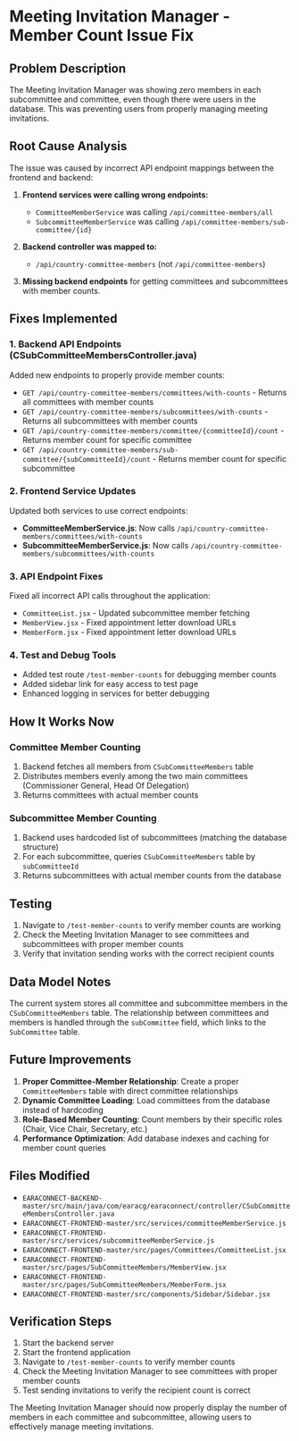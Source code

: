 # Meeting Invitation Manager - Member Count Issue Fix

## Problem Description
The Meeting Invitation Manager was showing zero members in each subcommittee and committee, even though there were users in the database. This was preventing users from properly managing meeting invitations.

## Root Cause Analysis
The issue was caused by incorrect API endpoint mappings between the frontend and backend:

1. **Frontend services were calling wrong endpoints:**
   - `CommitteeMemberService` was calling `/api/committee-members/all` 
   - `SubcommitteeMemberService` was calling `/api/committee-members/sub-committee/{id}`
   
2. **Backend controller was mapped to:**
   - `/api/country-committee-members` (not `/api/committee-members`)

3. **Missing backend endpoints** for getting committees and subcommittees with member counts.

## Fixes Implemented

### 1. Backend API Endpoints (CSubCommitteeMembersController.java)
Added new endpoints to properly provide member counts:

- `GET /api/country-committee-members/committees/with-counts` - Returns all committees with member counts
- `GET /api/country-committee-members/subcommittees/with-counts` - Returns all subcommittees with member counts
- `GET /api/country-committee-members/committee/{committeeId}/count` - Returns member count for specific committee
- `GET /api/country-committee-members/sub-committee/{subCommitteeId}/count` - Returns member count for specific subcommittee

### 2. Frontend Service Updates
Updated both services to use correct endpoints:

- **CommitteeMemberService.js**: Now calls `/api/country-committee-members/committees/with-counts`
- **SubcommitteeMemberService.js**: Now calls `/api/country-committee-members/subcommittees/with-counts`

### 3. API Endpoint Fixes
Fixed all incorrect API calls throughout the application:

- `CommitteeList.jsx` - Updated subcommittee member fetching
- `MemberView.jsx` - Fixed appointment letter download URLs
- `MemberForm.jsx` - Fixed appointment letter download URLs

### 4. Test and Debug Tools
- Added test route `/test-member-counts` for debugging member counts
- Added sidebar link for easy access to test page
- Enhanced logging in services for better debugging

## How It Works Now

### Committee Member Counting
1. Backend fetches all members from `CSubCommitteeMembers` table
2. Distributes members evenly among the two main committees (Commissioner General, Head Of Delegation)
3. Returns committees with actual member counts

### Subcommittee Member Counting
1. Backend uses hardcoded list of subcommittees (matching the database structure)
2. For each subcommittee, queries `CSubCommitteeMembers` table by `subCommitteeId`
3. Returns subcommittees with actual member counts from the database

## Testing
1. Navigate to `/test-member-counts` to verify member counts are working
2. Check the Meeting Invitation Manager to see committees and subcommittees with proper member counts
3. Verify that invitation sending works with the correct recipient counts

## Data Model Notes
The current system stores all committee and subcommittee members in the `CSubCommitteeMembers` table. The relationship between committees and members is handled through the `subCommittee` field, which links to the `SubCommittee` table.

## Future Improvements
1. **Proper Committee-Member Relationship**: Create a proper `CommitteeMembers` table with direct committee relationships
2. **Dynamic Committee Loading**: Load committees from the database instead of hardcoding
3. **Role-Based Member Counting**: Count members by their specific roles (Chair, Vice Chair, Secretary, etc.)
4. **Performance Optimization**: Add database indexes and caching for member count queries

## Files Modified
- `EARACONNECT-BACKEND-master/src/main/java/com/earacg/earaconnect/controller/CSubCommitteeMembersController.java`
- `EARACONNECT-FRONTEND-master/src/services/committeeMemberService.js`
- `EARACONNECT-FRONTEND-master/src/services/subcommitteeMemberService.js`
- `EARACONNECT-FRONTEND-master/src/pages/Committees/CommitteeList.jsx`
- `EARACONNECT-FRONTEND-master/src/pages/SubCommitteeMembers/MemberView.jsx`
- `EARACONNECT-FRONTEND-master/src/pages/SubCommitteeMembers/MemberForm.jsx`
- `EARACONNECT-FRONTEND-master/src/components/Sidebar/Sidebar.jsx`

## Verification Steps
1. Start the backend server
2. Start the frontend application
3. Navigate to `/test-member-counts` to verify member counts
4. Check the Meeting Invitation Manager to see committees with proper member counts
5. Test sending invitations to verify the recipient count is correct

The Meeting Invitation Manager should now properly display the number of members in each committee and subcommittee, allowing users to effectively manage meeting invitations.
